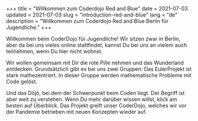 +++
title = "Willkommen zum Coderdojo Red and Blue"
date = 2021-07-03 
updated = 2021-07-03
slug = "introduction-red-and-blue"
lang = "de"
description = "Willkommen zum Coderdojo Red and Blue Berlin für Jugendliche."
+++

Willkommen beim CoderDojo für Jugendliche! Wir sitzen zwar in Berlin, aber da bei uns vieles online stattfindet, kannst
Du bei uns an vielem auch teilnehmen, wenn Du hier nicht wohnst.

Wir wollen gemeinsam mit Dir die rote Pille nehmen und das Wunderland entdecken. Grundsätzlich gibt es bei uns zwei
Gruppen: Das EulerProjekt ist stark mathezentriert. In dieser Gruppe werden mathematische Probleme mit Code gelöst.

Und das Dōjō, bei dem der Schwerpunkt beim Coden liegt. Der Begriff ist aber weit zu verstehen. Wenn Du mehr darüber
wissen willst, klick am besten auf Überblick. Das Projekt greift unser CoderDojo, welches wir vor der Pandemie betrieben
mit neuen Konzepten wieder auf.
